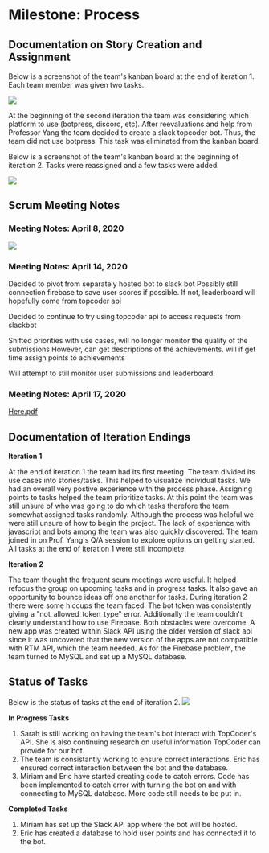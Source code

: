 # Milestone: Process 


## Documentation on Story Creation and Assignment 

Below is a screenshot of the team's kanban board at the end of iteration 1. Each team member was given two tasks. 

![](https://github.com/podkolzinmir/RewardBot/blob/master/Meeting%20Notes/first%20kanban.PNG)

At the beginning of the second iteration the team was considering which platform to use (botpress, discord, etc). After reevaluations and help from Professor Yang the team decided to create a slack topcoder bot. Thus, the team did not use botpress. This task was eliminated from the kanban board. 

Below is a screenshot of the team's kanban board at the beginning of iteration 2. Tasks were reassigned and a few tasks were added. 

![](https://github.com/podkolzinmir/RewardBot/blob/master/Meeting%20Notes/Iteration%202%20kanban.PNG)

## Scrum Meeting Notes

### **Meeting Notes: April 8, 2020**
![](https://github.com/podkolzinmir/RewardBot/blob/master/Meeting%20Notes/team%20meeting%204.8.PNG)



### **Meeting Notes: April 14, 2020**

Decided to pivot from separately hosted bot to slack bot
  Possibly still connection firebase to save user scores if possible. If not, leaderboard will hopefully come from topcoder api

Decided to continue to try using topcoder api to access requests from slackbot

Shifted priorities with use cases, will no longer monitor the quality of the submissions 
  However, can get descriptions of the achievements. will if get time assign points to achievements 
  
Will attempt to still monitor user submissions and leaderboard.



### **Meeting Notes: April 17, 2020**

[Here.pdf](https://github.com/podkolzinmir/RewardBot/blob/master/Meeting%20Notes/Meeting%20Notes%204.17.pdf)

## Documentation of Iteration Endings
**Iteration 1**

At the end of iteration 1 the team had its first meeting. The team divided its use cases into stories/tasks. This helped to visualize individual tasks. We had an overall very postive experience with the process phase. Assigning points to tasks helped the team prioritize tasks. At this point the team was still unsure of who was going to do which tasks therefore the team somewhat assigned tasks randomly. Although the process was helpful we were still unsure of how to begin the project. The lack of experience with javascript and bots among the team was also quickly discovered. The team joined in on Prof. Yang's Q/A session to explore options on getting started. All tasks at the end of iteration 1 were still incomplete. 

**Iteration 2** 

The team thought the frequent scum meetings were useful. It helped refocus the group on upcoming tasks and in progress tasks. It also gave an opportunity to bounce ideas off one another for tasks. During iteration 2 there were some hiccups the team faced. The bot token was consistently giving a "not_allowed_token_type" error. Additionally the team couldn't clearly understand how to use Firebase. Both obstacles were overcome. A new app was created within Slack API using the older version of slack api since it was uncovered that the new version of the apps are not compatible with RTM API, which the team needed. As for the Firebase problem, the team turned to MySQL and set up a MySQL database. 

## Status of Tasks

Below is the status of tasks at the end of iteration 2. 
![](https://github.com/podkolzinmir/RewardBot/blob/master/Meeting%20Notes/kanban%20iteration%202%20end.PNG)

**In Progress Tasks**
1. Sarah is still working on having the team's bot interact with TopCoder's API. She is also continuing research on useful information TopCoder can provide for our bot. 
2. The team is consistantly working to ensure correct interactions. Eric has ensured correct interaction between the bot and the database. 
3. Miriam and Eric have started creating code to catch errors. Code has been implemented to catch error with turning the bot on and with connecting to MySQL database. More code still needs to be put in. 

**Completed Tasks**
1. Miriam has set up the Slack API app where the bot will be hosted.
2. Eric has created a database to hold user points and has connected it to the bot. 
